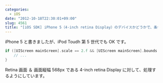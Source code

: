 ```yaml
---
categories:
  - iOS
date: "2012-10-18T22:30:01+09:00"
slug: 4561
title: "[iOS SDK] iPhone 5（4-inch retina Display）のデバイスかどうかで、条件分岐をする方法"
---
```


iPhone 5 と書きましたが、iPod Toudh 第 5 世代でも OK です。

```objectivec
if ([UIScreen mainScreen].scale == 2.f && [UIScreen mainScreen].bounds.size.height == 568.f) {
    // ...
}
```

Retina 画面 ＆ 画面縦幅 568px である 4-inch retina Display に対して、処理するようにしています。
